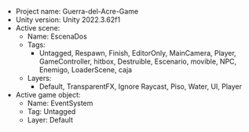 <!-- UNITY CODE ASSIST INSTRUCTIONS START -->
- Project name: Guerra-del-Acre-Game
- Unity version: Unity 2022.3.62f1
- Active scene:
  - Name: EscenaDos
  - Tags:
    - Untagged, Respawn, Finish, EditorOnly, MainCamera, Player, GameController, hitbox, Destruible, Escenario, movible, NPC, Enemigo, LoaderScene, caja
  - Layers:
    - Default, TransparentFX, Ignore Raycast, Piso, Water, UI, Player
- Active game object:
  - Name: EventSystem
  - Tag: Untagged
  - Layer: Default
<!-- UNITY CODE ASSIST INSTRUCTIONS END -->